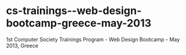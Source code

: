 cs-trainings--web-design-bootcamp-greece-may-2013
=================================================

1st Computer Society Trainings Program - Web Design Bootcamp - May 2013, Greece
